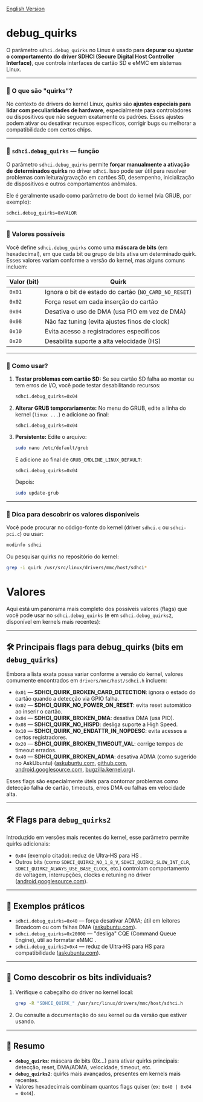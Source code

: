 [English Version](https://github.com/diegopereiracruz/Linux-Driver-Quirks/blob/main/sdhci_debug_quirks_EN.md)

# debug_quirks

O parâmetro `sdhci.debug_quirks` no Linux é usado para **depurar ou ajustar o comportamento do driver SDHCI (Secure Digital Host Controller Interface)**, que controla interfaces de cartão SD e eMMC em sistemas Linux.

---

### 🧠 O que são "quirks"?

No contexto de drivers do kernel Linux, *quirks* são **ajustes especiais para lidar com peculiaridades de hardware**, especialmente para controladores ou dispositivos que não seguem exatamente os padrões. Esses ajustes podem ativar ou desativar recursos específicos, corrigir bugs ou melhorar a compatibilidade com certos chips.

---

### 📌 `sdhci.debug_quirks` — função

O parâmetro `sdhci.debug_quirks` permite **forçar manualmente a ativação de determinados quirks** no driver `sdhci`. Isso pode ser útil para resolver problemas com leitura/gravação em cartões SD, desempenho, inicialização de dispositivos e outros comportamentos anômalos.

Ele é geralmente usado como parâmetro de boot do kernel (via GRUB, por exemplo):

```bash
sdhci.debug_quirks=0xVALOR
```

---

### 🔢 Valores possíveis

Você define `sdhci.debug_quirks` como uma **máscara de bits** (em hexadecimal), em que cada bit ou grupo de bits ativa um determinado quirk. Esses valores variam conforme a versão do kernel, mas alguns comuns incluem:

| Valor (bit) | Quirk                                                 |
| ----------- | ----------------------------------------------------- |
| `0x01`      | Ignora o bit de estado do cartão (`NO_CARD_NO_RESET`) |
| `0x02`      | Força reset em cada inserção do cartão                |
| `0x04`      | Desativa o uso de DMA (usa PIO em vez de DMA)         |
| `0x08`      | Não faz tuning (evita ajustes finos de clock)         |
| `0x10`      | Evita acesso a registradores específicos              |
| `0x20`      | Desabilita suporte a alta velocidade (HS)             |

---

### 🔧 Como usar?

1. **Testar problemas com cartão SD:**
   Se seu cartão SD falha ao montar ou tem erros de I/O, você pode testar desabilitando recursos:

   ```bash
   sdhci.debug_quirks=0x04
   ```

2. **Alterar GRUB temporariamente:**
   No menu do GRUB, edite a linha do kernel (`linux ...`) e adicione ao final:

   ```
   sdhci.debug_quirks=0x04
   ```

3. **Persistente:**
   Edite o arquivo:

   ```bash
   sudo nano /etc/default/grub
   ```

   E adicione ao final de `GRUB_CMDLINE_LINUX_DEFAULT`:

   ```
   sdhci.debug_quirks=0x04
   ```

   Depois:

   ```bash
   sudo update-grub
   ```

---

### 📎 Dica para descobrir os valores disponíveis

Você pode procurar no código-fonte do kernel (driver `sdhci.c` ou `sdhci-pci.c`) ou usar:

```bash
modinfo sdhci
```

Ou pesquisar quirks no repositório do kernel:

```bash
grep -i quirk /usr/src/linux/drivers/mmc/host/sdhci*
```

# Valores

Aqui está um panorama mais completo dos possíveis valores (flags) que você pode usar no `sdhci.debug_quirks` (e em `sdhci.debug_quirks2`, disponível em kernels mais recentes):

---

## 🛠️ Principais flags para debug\_quirks (bits em `debug_quirks`)

Embora a lista exata possa variar conforme a versão do kernel, valores comumente encontrados em `drivers/mmc/host/sdhci.h` incluem:

* `0x01` — **SDHCI\_QUIRK\_BROKEN\_CARD\_DETECTION**: ignora o estado do cartão quando a detecção via GPIO falha.
* `0x02` — **SDHCI\_QUIRK\_NO\_POWER\_ON\_RESET**: evita reset automático ao inserir o cartão.
* `0x04` — **SDHCI\_QUIRK\_BROKEN\_DMA**: desativa DMA (usa PIO).
* `0x08` — **SDHCI\_QUIRK\_NO\_HISPD**: desliga suporte a High Speed.
* `0x10` — **SDHCI\_QUIRK\_NO\_ENDATTR\_IN\_NOPDESC**: evita acessos a certos registradores.
* `0x20` — **SDHCI\_QUIRK\_BROKEN\_TIMEOUT\_VAL**: corrige tempos de timeout errados.
* `0x40` — **SDHCI\_QUIRK\_BROKEN\_ADMA**: desativa ADMA (como sugerido no AskUbuntu) ([askubuntu.com][1], [github.com][2], [android.googlesource.com][3], [bugzilla.kernel.org][4]).

Esses flags são especialmente úteis para contornar problemas como detecção falha de cartão, timeouts, erros DMA ou falhas em velocidade alta.

---

## 🛠️ Flags para `debug_quirks2`

Introduzido em versões mais recentes do kernel, esse parâmetro permite quirks adicionais:

* `0x04` (exemplo citado): reduz de Ultra‑HS para HS .
* Outros bits (como `SDHCI_QUIRK2_NO_1_8_V`, `SDHCI_QUIRK2_SLOW_INT_CLR`, `SDHCI_QUIRK2_ALWAYS_USE_BASE_CLOCK`, etc.) controlam comportamento de voltagem, interrupções, clocks e retuning no driver ([android.googlesource.com][3]).

---

## 📌 Exemplos práticos

* `sdhci.debug_quirks=0x40` — força desativar ADMA; útil em leitores Broadcom ou com falhas DMA ([askubuntu.com][1]).
* `sdhci.debug_quirks=0x20000` — "desliga" CQE (Command Queue Engine), útil ao formatar eMMC .
* `sdhci.debug_quirks2=0x4` — reduz de Ultra‑HS para HS para compatibilidade ([askubuntu.com][1]).

---

## 🧩 Como descobrir os bits individuais?

1. Verifique o cabeçalho do driver no kernel local:

   ```bash
   grep -R "SDHCI_QUIRK_" /usr/src/linux/drivers/mmc/host/sdhci.h
   ```

2. Ou consulte a documentação do seu kernel ou da versão que estiver usando.

---

## 📝 Resumo

* **`debug_quirks`**: máscara de bits (0x…) para ativar quirks principais: detecção, reset, DMA/ADMA, velocidade, timeout, etc.
* **`debug_quirks2`**: quirks mais avançados, presentes em kernels mais recentes.
* Valores hexadecimais combinam quantos flags quiser (ex: `0x40 | 0x04 = 0x44`).

[1]: https://askubuntu.com/questions/695944/sd-card-doesnt-work-well-under-ubuntu-but-does-well-under-windows?utm_source=chatgpt.com "14.04 - SD card doesn't work well under Ubuntu, but does well ..."
[2]: https://github.com/intel/idxd-driver/blob/master/drivers/mmc/host/sdhci.c?utm_source=chatgpt.com "idxd-driver/drivers/mmc/host/sdhci.c at master - GitHub"
[3]: https://android.googlesource.com/kernel/msm/%2B/android-7.1.0_r0.2/drivers/mmc/host/sdhci.c?utm_source=chatgpt.com "drivers/mmc/host/sdhci.c - kernel/msm - Git at Google"
[4]: https://bugzilla.kernel.org/show_bug.cgi?id=73241&utm_source=chatgpt.com "73241 – SDHCI PCI driver incompatible with 14e4:16bc / Broadcom ..."
